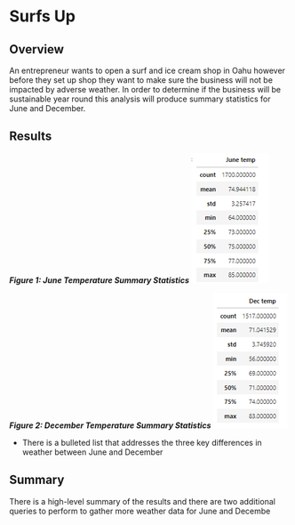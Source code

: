 # Surfs Up

## Overview

An entrepreneur wants to open a surf and ice cream shop in Oahu however before they set up shop they want to make sure the business will not be impacted by adverse weather.  In order to determine if the business will be sustainable year round this analysis will produce summary statistics for June and December.

## Results


***Figure 1: June Temperature Summary Statistics***
![June Temps](/resources/june.png)

***Figure 2: December Temperature Summary Statistics***
![June Temps](/resources/dec.png)


- There is a bulleted list that addresses the three key differences in weather between June and December

## Summary

There is a high-level summary of the results and there are two additional queries to perform to gather more weather data for June and Decembe
